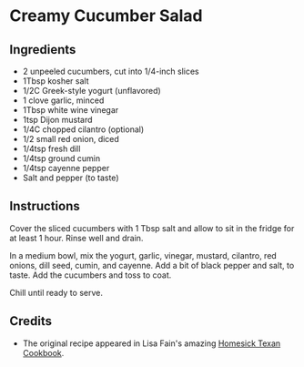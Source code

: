 # Creamy Cucumber Salad

## Ingredients

* 2 unpeeled cucumbers, cut into 1/4-inch slices
* 1Tbsp kosher salt
* 1/2C Greek-style yogurt (unflavored)
* 1 clove garlic, minced
* 1Tbsp white wine vinegar
* 1tsp Dijon mustard
* 1/4C chopped cilantro (optional)
* 1/2 small red onion, diced
* 1/4tsp fresh dill
* 1/4tsp ground cumin
* 1/4tsp cayenne pepper
* Salt and pepper (to taste)

## Instructions

Cover the sliced cucumbers with 1 Tbsp salt and allow to sit in the 
fridge for at least 1 hour. Rinse well and drain.

In a medium bowl, mix the yogurt, garlic, vinegar, mustard, cilantro, 
red onions, dill seed, cumin, and cayenne.  Add a bit of black pepper 
and salt, to taste.  Add the cucumbers and toss to coat. 

Chill until ready to serve.

## Credits

* The original recipe appeared in Lisa Fain's amazing [Homesick Texan Cookbook](http://homesicktexan.blogspot.com/p/homesick-texan-cookbook.html).